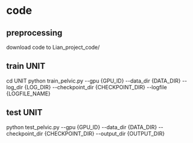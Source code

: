 # code

## preprocessing
download code to Lian_project_code/

## train UNIT
cd UNIT
python train_pelvic.py --gpu {GPU_ID} --data_dir {DATA_DIR} --log_dir {LOG_DIR} --checkpoint_dir {CHECKPOINT_DIR} --logfile {LOGFILE_NAME}

## test UNIT
python test_pelvic.py --gpu {GPU_ID} --data_dir {DATA_DIR} --checkpoint_dir {CHECKPOINT_DIR} --output_dir {OUTPUT_DIR}
